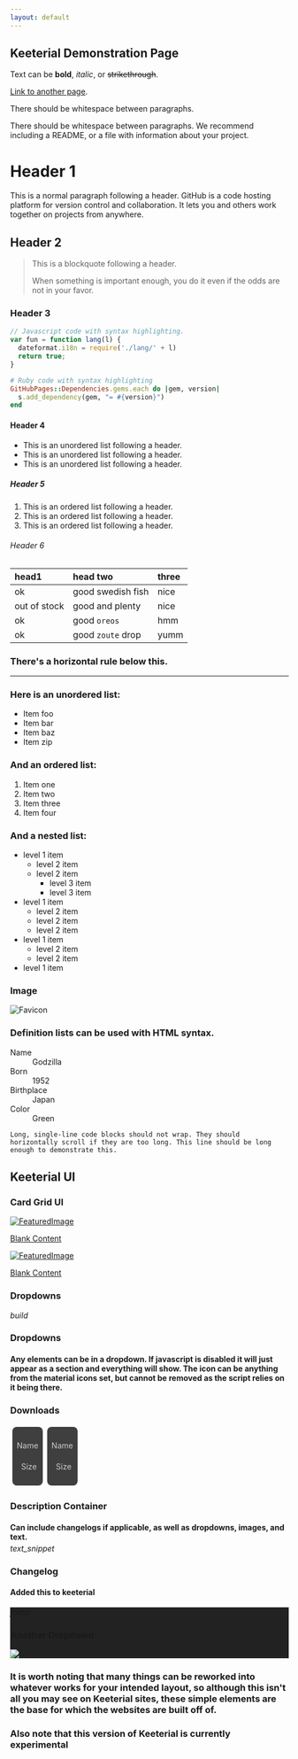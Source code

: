 ```yaml
---
layout: default
---
```

## Keeterial Demonstration Page

Text can be **bold**, _italic_, or ~~strikethrough~~.

[Link to another page](./another-page.html).

There should be whitespace between paragraphs.

There should be whitespace between paragraphs. We recommend including a README, or a file with information about your project.

# Header 1

This is a normal paragraph following a header. GitHub is a code hosting platform for version control and collaboration. It lets you and others work together on projects from anywhere.

## Header 2

> This is a blockquote following a header.
>
> When something is important enough, you do it even if the odds are not in your favor.

### Header 3

```js
// Javascript code with syntax highlighting.
var fun = function lang(l) {
  dateformat.i18n = require('./lang/' + l)
  return true;
}
```

```ruby
# Ruby code with syntax highlighting
GitHubPages::Dependencies.gems.each do |gem, version|
  s.add_dependency(gem, "= #{version}")
end
```

#### Header 4

*   This is an unordered list following a header.
*   This is an unordered list following a header.
*   This is an unordered list following a header.

##### Header 5

1.  This is an ordered list following a header.
2.  This is an ordered list following a header.
3.  This is an ordered list following a header.

###### Header 6

| head1        | head two          | three |
|:-------------|:------------------|:------|
| ok           | good swedish fish | nice  |
| out of stock | good and plenty   | nice  |
| ok           | good `oreos`      | hmm   |
| ok           | good `zoute` drop | yumm  |

### There's a horizontal rule below this.

* * *

### Here is an unordered list:

*   Item foo
*   Item bar
*   Item baz
*   Item zip

### And an ordered list:

1.  Item one
1.  Item two
1.  Item three
1.  Item four

### And a nested list:

- level 1 item
  - level 2 item
  - level 2 item
    - level 3 item
    - level 3 item
- level 1 item
  - level 2 item
  - level 2 item
  - level 2 item
- level 1 item
  - level 2 item
  - level 2 item
- level 1 item

### Image
![Favicon](/assets/images/icon.png)

### Definition lists can be used with HTML syntax.

<dl>
<dt>Name</dt>
<dd>Godzilla</dd>
<dt>Born</dt>
<dd>1952</dd>
<dt>Birthplace</dt>
<dd>Japan</dd>
<dt>Color</dt>
<dd>Green</dd>
</dl>

```
Long, single-line code blocks should not wrap. They should horizontally scroll if they are too long. This line should be long enough to demonstrate this.
```

## Keeterial UI

### Card Grid UI
<div class="home-content-container"><a class="home-content-image" href="./another-page.html"><img src="/assets/images/featuredimage.png" onerror="this.src='/assets/images/featuredimage.png'" alt="FeaturedImage"><p>Blank Content</p></a><a class="home-content-image" href="./another-page.html"><img src="/assets/images/featuredimage.png" onerror="this.src='/assets/images/featuredimage.png'" alt="FeaturedImage"><p>Blank Content</p></a></div>

### Dropdowns
<div class="changelog-container closeable"><div><i class="material-icons">build</i><h3>Dropdowns</h3><i class="material-icons"></i></div><div style="display: inherit;"><h4>Any elements can be in a dropdown. If javascript is disabled it will just appear as a section and everything will show. The icon can be anything from the material icons set, but cannot be removed as the script relies on it being there.</h4></div></div>

### Downloads
<div class="home-content-container"><a class="home-content-container" style="border-radius:8px;background: #222d;padding:8px;color:#ccc;display:inline-block;margin:4px;line-height: 24px;text-decoration: none;"><p class="dreamsdb infotitle">Name</p><p class="dreamsdb infostats" style="margin-left:8px">Size</p></a><a class="home-content-container" style="border-radius:8px;background: #222d;padding:8px;color:#ccc;display:inline-block;margin:4px;line-height: 24px;text-decoration: none;"><p class="dreamsdb infotitle">Name</p><p class="dreamsdb infostats" style="margin-left:8px">Size</p></a></div>

### Description Container
<div class="changelog-container"><h4 style="margin-bottom: 4px;">Can include changelogs if applicable, as well as dropdowns, images, and text.</h4><i class="material-icons">text_snippet</i><h3 id="changelog">Changelog</h3><h4>Added this to keeterial</h4><div class="changelog-container closeable" style="background:#222"><div><i class="material-icons">folder</i><h3>Another Dropdown</h3><i class="material-icons"></i></div><div style="display: inherit;"><img src="/assets/images/iconerr.png" style="max-height: 192px;display: block;width: auto;max-width: 100%;margin-top: 4px;"></div></div></div>

### It is worth noting that many things can be reworked into whatever works for your intended layout, so although this isn't all you may see on Keeterial sites, these simple elements are the base for which the websites are built off of.

### Also note that this version of Keeterial is currently experimental
